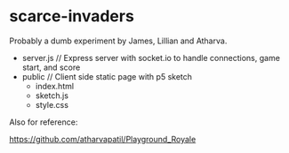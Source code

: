 # scarce-invaders

Probably a dumb experiment by James, Lillian and Atharva.



- server.js     // Express server with socket.io to handle connections, game start, and score
- public        // Client side static page with p5 sketch
  - index.html
  - sketch.js
  - style.css


Also for reference:

https://github.com/atharvapatil/Playground_Royale
